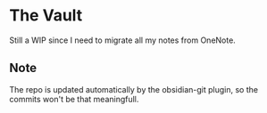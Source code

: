 # The Vault

Still a WIP since I need to migrate all my notes from OneNote.


## Note
The repo is updated automatically by the obsidian-git plugin, so the commits won't be that meaningfull.